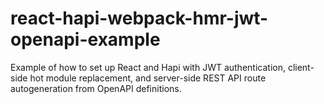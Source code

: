 # react-hapi-webpack-hmr-jwt-openapi-example
Example of how to set up React and Hapi with JWT authentication, client-side hot module replacement, and server-side REST API route autogeneration from OpenAPI definitions.
